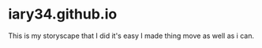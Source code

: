 # iary34.github.io
<script src="//patches.vizor.io/scripts/embed.js" data-vizorurl="//patches.vizor.io/embed/iaryedgin/techstart-copy-cop" ></script>
This is my storyscape that I did it's easy I made thing move as well as i can.
